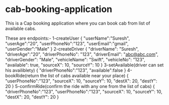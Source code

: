 # cab-booking-application

This is a Cap booking application where you can book cab from list of available cabs.

These are endpoints:-
1-createUser
   {
    "userName":"Suresh",
    "userAge":"20",
    "userPhoneNo":"123",
    "userEmail":"gmail",
    "userGender":"Male"
  }
2-createDriver
  {
    "driverName": "Suresh",
    "driverAge":"20",
    "driverPhoneNo": "123",
    "driverEmail": "abc@abc.com",
    "driverGender": "Male",
    "vehicleName": "Swift",
    "vehicleNo": "123",
    "available": true,
    "sourceX": 10,
    "sourceY": 10
 }
3-setAvailable(driver can set his availiblety)
  {
    "driverPhoneNo":"123",
    "available":false
  }
4-bookRide(return the list of cabs available near your place)
 {
    "userPhoneNo":"123",
    "sourceX": 10,
    "sourceY": 10,
    "destX": 20,
    "destY": 20
 }
5-confirmRide(confirm the ride with any one from the list of cabs)
 {
    "driverPhoneNo":"123",
    "userPhoneNo":"123",
    "sourceX": 10,
    "sourceY": 10,
    "destX": 20,
    "destY": 20
 }


